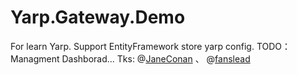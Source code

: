 # Yarp.Gateway.Demo

For learn Yarp.
Support EntityFramework store yarp config. 
TODO：Managment Dashborad...
Tks: @[JaneConan](https://github.com/JaneConan/reverse-proxy/commit/3f2f30aac902e9caa593c25ed69ced2109c75172)  、 @[fanslead](https://github.com/fanslead/ReverseProxy.Store)

